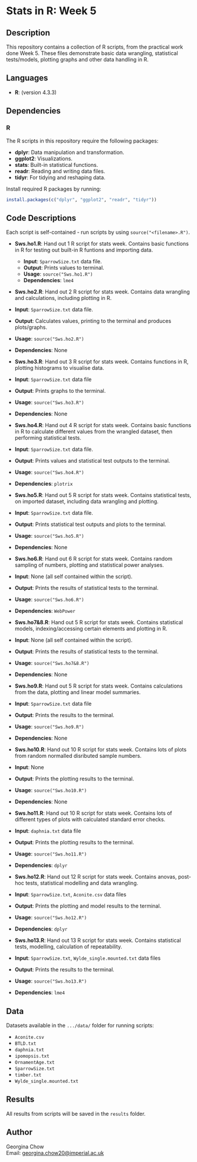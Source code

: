 # Stats in R: Week 5

## Description
This repository contains a collection of R scripts, from the practical work done Week 5. These files demonstrate basic data wrangling, statistical tests/models, plotting graphs and other data handling in R. 

## Languages
- **R**: (version 4.3.3)

## Dependencies

### R
The R scripts in this repository require the following packages:
- **dplyr**: Data manipulation and transformation.
- **ggplot2**: Visualizations.
- **stats**: Built-in statistical functions.
- **readr**: Reading and writing data files.
- **tidyr**: For tidying and reshaping data.

Install required R packages by running:
```r
install.packages(c("dplyr", "ggplot2", "readr", "tidyr"))
```
## Code Descriptions
Each script is self-contained - run scripts by using `source("<filename>.R")`.

- **Sws.ho1.R**: Hand out 1 R script for stats week. Contains basic functions in R for testing out built-in R funtions and importing data.
  - **Input**: `SparrowSize.txt` data file.
  - **Output**: Prints values to terminal.
  - **Usage**: `source("Sws.ho1.R")`
  - **Dependencies**: `lme4`
 
 - **Sws.ho2.R**: Hand out 2 R script for stats week. Contains data wrangling and calculations, including plotting in R.
  - **Input**: `SparrowSize.txt` data file.
  - **Output**: Calculates values, printing to the terminal and produces plots/graphs.
  - **Usage**: `source("Sws.ho2.R")`
  - **Dependencies**: None 
  
 - **Sws.ho3.R**: Hand out 3 R script for stats week. Contains functions in R, plotting histograms to visualise data. 
  - **Input**: `SparrowSize.txt` data file
  - **Output**: Prints graphs to the terminal.
  - **Usage**: `source("Sws.ho3.R")`
  - **Dependencies**: None 
  
 - **Sws.ho4.R**: Hand out 4 R script for stats week. Contains basic functions in R to calculate different values from the wrangled dataset, then performing statistical tests. 
  - **Input**: `SparrowSize.txt` data file.
  - **Output**: Prints values and statistical test outputs to the terminal.
  - **Usage**: `source("Sws.ho4.R")`
  - **Dependencies**: `plotrix`
 
  - **Sws.ho5.R**: Hand out 5 R script for stats week. Contains statistical tests, on imported dataset, including data wrangling and plotting.
  - **Input**: `SparrowSize.txt` data file.
  - **Output**: Prints statistical test outputs and plots to the terminal.
  - **Usage**: `source("Sws.ho5.R")`
  - **Dependencies**: None 
 
 - **Sws.ho6.R**: Hand out 6 R script for stats week. Contains random sampling of numbers, plotting and statistical power analyses. 
  - **Input**: None (all self contained within the script).
  - **Output**: Prints the results of statistical tests to the terminal.
  - **Usage**: `source("Sws.ho6.R")`
  - **Dependencies**: `WebPower`
  
 - **Sws.ho7&8.R**: Hand out 5 R script for stats week. Contains statistical models, indexing/accessing certain elements and plotting in R. 
  - **Input**: None (all self contained within the script).
  - **Output**: Prints the results of statistical tests to the terminal.
  - **Usage**: `source("Sws.ho7&8.R")`
  - **Dependencies**: None 
 
 - **Sws.ho9.R**: Hand out 5 R script for stats week. Contains calculations from the data, plotting and linear model summaries.
  - **Input**: `SparrowSize.txt` data file
  - **Output**: Prints the results to the terminal. 
  - **Usage**: `source("Sws.ho9.R")`
  - **Dependencies**: None 
  
 - **Sws.ho10.R**: Hand out 10 R script for stats week. Contains lots of plots from random normalled disributed sample numbers.
  - **Input**: None 
  - **Output**: Prints the plotting results to the terminal. 
  - **Usage**: `source("Sws.ho10.R")`
  - **Dependencies**: None
 
 - **Sws.ho11.R**:  Hand out 10 R script for stats week. Contains lots of different types of plots with calculated standard error checks.  
  - **Input**: `daphnia.txt` data file
  - **Output**: Prints the plotting results to the terminal.
  - **Usage**: `source("Sws.ho11.R")`
  - **Dependencies**: `dplyr`
  
 - **Sws.ho12.R**: Hand out 12 R script for stats week. Contains anovas, post-hoc tests, statistical modelling and data wrangling. 
  - **Input**: `SparrowSize.txt`, `Aconite.csv` data files
  - **Output**: Prints the plotting and model results to the terminal. 
  - **Usage**: `source("Sws.ho12.R")`
  - **Dependencies**: `dplyr`
 
 - **Sws.ho13.R**: Hand out 13 R script for stats week. Contains statistical tests, modelling, calculation of repeatability.
  - **Input**: `SparrowSize.txt`, `Wylde_single.mounted.txt` data files
  - **Output**: Prints the results to the terminal.
  - **Usage**: `source("Sws.ho13.R")`
  - **Dependencies**: `lme4`

## Data
Datasets available in the `.../data/` folder for running scripts:
- `Aconite.csv`
- `BTLD.txt`
- `daphnia.txt`
- `ipomopsis.txt`
- `OrnamentAge.txt`
- `SparrowSize.txt`
- `timber.txt`
- `Wylde_single.mounted.txt`

## Results
All results from scripts will be saved in the `results` folder.

## Author
Georgina Chow  
Email: [georgina.chow20@imperial.ac.uk](mailto:georgina.chow20@imperial.ac.uk)


